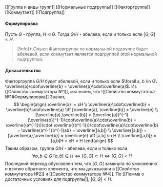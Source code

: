 [[Группа и виды групп]]
[[Нормальные подгруппы]]
[[Факторгруппа]]
[[Коммутант]]
[[Подгруппа]]
#### Формулировка
Пусть $G$ - группа, $H \lhd G$. Тогда $G/H$ - абелева, если и только если $[G,G] < H$.

>[!info]+ Смысл
>Факторгруппа по нормальной подгруппе будет абелевой, если коммутант является подгруппой этой нормальной подгруппой.
#### Доказательство
Факторгруппа $G/H$ будет абелевой, если и только если $\forall a, b \in G\ \overline{a}\cdot\overline{b} = \overline{b}\cdot\overline{a}$. 
Из [[Свойство коммутатора №1]], мы знаем, что ![[Свойство коммутатора №1#Формулировка]]
Значит, 
$$
\begin{align}
	\overline{x} := xH \\
	\overline{a}\cdot\overline{b} = \overline{b}\cdot\overline{a} \iff [\overline{a}, \overline{b}] = \overline{e} \\
	[\overline{a},\overline{b}] = (\overline{a})^{-1}(\overline{b})^{-1}\cdot\overline{a}\cdot\overline{b} = \overline{(a^{-1})}\cdot \overline{(b^{-1})}\cdot\overline{a}\cdot\overline{b} = \overline{a^{-1}b^{-1}ab} = \overline{[a,b]} \\
	\overline{[a,b]} = [\overline{a},\overline{b}] = \overline{e} \iff [a,b] \in H \\
	\overline{[a,b]} = [a,b]H = eH = H
\end{align}
$$
Таким образом, группа $G/H$ - абелева, если и только если
$$\forall a,b \in G\ [a,b] \in H \iff [G,G] \subset H \iff [G,G] < H$$
Последний переход обусловлен тем, что $[G,G]$ замкнута по умножению и взятию обратного элемента, что мы доказывали в [[Свойство коммутатора №2]] и [[Свойство коммутатора №4]]. По [[Лемма о достаточных условиях для подгруппы]], $[G,G] < H$. 